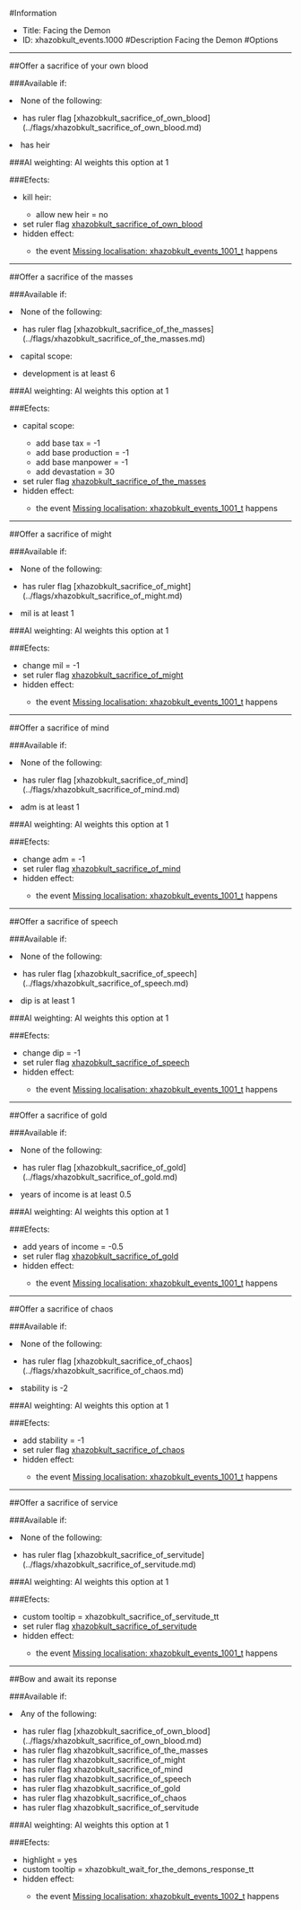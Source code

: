 #Information
 - Title: Facing the Demon
 - ID: xhazobkult_events.1000
#Description
Facing the Demon
#Options

___
##Offer a sacrifice of your own blood

###Available if:
<li>None of the following:</li><ul><li>has ruler flag [xhazobkult_sacrifice_of_own_blood](../flags/xhazobkult_sacrifice_of_own_blood.md)</li></ul><li>has heir</li>

###AI weighting:
AI weights this option at 1


###Efects:<ul><li>kill heir:</li><ul><li>allow new heir = no</li></ul><li>set ruler flag [xhazobkult_sacrifice_of_own_blood](../flags/xhazobkult_sacrifice_of_own_blood.md)</li><li>hidden effect:</li><ul><li>the event [Missing localisation: xhazobkult_events_1001_t](../events/missing_localisation_xhazobkult_events_1001_t.md) happens</li></ul></ul>

___
##Offer a sacrifice of the masses

###Available if:
<li>None of the following:</li><ul><li>has ruler flag [xhazobkult_sacrifice_of_the_masses](../flags/xhazobkult_sacrifice_of_the_masses.md)</li></ul><li>capital scope:</li><ul><li>development is at least 6</li></ul>

###AI weighting:
AI weights this option at 1


###Efects:<ul><li>capital scope:</li><ul><li>add base tax = -1</li><li>add base production = -1</li><li>add base manpower = -1</li><li>add devastation = 30</li></ul><li>set ruler flag [xhazobkult_sacrifice_of_the_masses](../flags/xhazobkult_sacrifice_of_the_masses.md)</li><li>hidden effect:</li><ul><li>the event [Missing localisation: xhazobkult_events_1001_t](../events/missing_localisation_xhazobkult_events_1001_t.md) happens</li></ul></ul>

___
##Offer a sacrifice of might

###Available if:
<li>None of the following:</li><ul><li>has ruler flag [xhazobkult_sacrifice_of_might](../flags/xhazobkult_sacrifice_of_might.md)</li></ul><li>mil is at least 1</li>

###AI weighting:
AI weights this option at 1


###Efects:<ul><li>change mil = -1</li><li>set ruler flag [xhazobkult_sacrifice_of_might](../flags/xhazobkult_sacrifice_of_might.md)</li><li>hidden effect:</li><ul><li>the event [Missing localisation: xhazobkult_events_1001_t](../events/missing_localisation_xhazobkult_events_1001_t.md) happens</li></ul></ul>

___
##Offer a sacrifice of mind

###Available if:
<li>None of the following:</li><ul><li>has ruler flag [xhazobkult_sacrifice_of_mind](../flags/xhazobkult_sacrifice_of_mind.md)</li></ul><li>adm is at least 1</li>

###AI weighting:
AI weights this option at 1


###Efects:<ul><li>change adm = -1</li><li>set ruler flag [xhazobkult_sacrifice_of_mind](../flags/xhazobkult_sacrifice_of_mind.md)</li><li>hidden effect:</li><ul><li>the event [Missing localisation: xhazobkult_events_1001_t](../events/missing_localisation_xhazobkult_events_1001_t.md) happens</li></ul></ul>

___
##Offer a sacrifice of speech

###Available if:
<li>None of the following:</li><ul><li>has ruler flag [xhazobkult_sacrifice_of_speech](../flags/xhazobkult_sacrifice_of_speech.md)</li></ul><li>dip is at least 1</li>

###AI weighting:
AI weights this option at 1


###Efects:<ul><li>change dip = -1</li><li>set ruler flag [xhazobkult_sacrifice_of_speech](../flags/xhazobkult_sacrifice_of_speech.md)</li><li>hidden effect:</li><ul><li>the event [Missing localisation: xhazobkult_events_1001_t](../events/missing_localisation_xhazobkult_events_1001_t.md) happens</li></ul></ul>

___
##Offer a sacrifice of gold

###Available if:
<li>None of the following:</li><ul><li>has ruler flag [xhazobkult_sacrifice_of_gold](../flags/xhazobkult_sacrifice_of_gold.md)</li></ul><li>years of income is at least 0.5</li>

###AI weighting:
AI weights this option at 1


###Efects:<ul><li>add years of income = -0.5</li><li>set ruler flag [xhazobkult_sacrifice_of_gold](../flags/xhazobkult_sacrifice_of_gold.md)</li><li>hidden effect:</li><ul><li>the event [Missing localisation: xhazobkult_events_1001_t](../events/missing_localisation_xhazobkult_events_1001_t.md) happens</li></ul></ul>

___
##Offer a sacrifice of chaos

###Available if:
<li>None of the following:</li><ul><li>has ruler flag [xhazobkult_sacrifice_of_chaos](../flags/xhazobkult_sacrifice_of_chaos.md)</li></ul><li>stability is -2</li>

###AI weighting:
AI weights this option at 1


###Efects:<ul><li>add stability = -1</li><li>set ruler flag [xhazobkult_sacrifice_of_chaos](../flags/xhazobkult_sacrifice_of_chaos.md)</li><li>hidden effect:</li><ul><li>the event [Missing localisation: xhazobkult_events_1001_t](../events/missing_localisation_xhazobkult_events_1001_t.md) happens</li></ul></ul>

___
##Offer a sacrifice of service

###Available if:
<li>None of the following:</li><ul><li>has ruler flag [xhazobkult_sacrifice_of_servitude](../flags/xhazobkult_sacrifice_of_servitude.md)</li></ul>

###AI weighting:
AI weights this option at 1


###Efects:<ul><li>custom tooltip = xhazobkult_sacrifice_of_servitude_tt</li><li>set ruler flag [xhazobkult_sacrifice_of_servitude](../flags/xhazobkult_sacrifice_of_servitude.md)</li><li>hidden effect:</li><ul><li>the event [Missing localisation: xhazobkult_events_1001_t](../events/missing_localisation_xhazobkult_events_1001_t.md) happens</li></ul></ul>

___
##Bow and await its reponse

###Available if:
<li>Any of the following:</li><ul><li>has ruler flag [xhazobkult_sacrifice_of_own_blood](../flags/xhazobkult_sacrifice_of_own_blood.md)</li><li>has ruler flag  xhazobkult_sacrifice_of_the_masses</li><li>has ruler flag   xhazobkult_sacrifice_of_might</li><li>has ruler flag    xhazobkult_sacrifice_of_mind</li><li>has ruler flag     xhazobkult_sacrifice_of_speech</li><li>has ruler flag      xhazobkult_sacrifice_of_gold</li><li>has ruler flag       xhazobkult_sacrifice_of_chaos</li><li>has ruler flag        xhazobkult_sacrifice_of_servitude</li></ul>

###AI weighting:
AI weights this option at 1


###Efects:<ul><li>highlight = yes</li><li>custom tooltip = xhazobkult_wait_for_the_demons_response_tt</li><li>hidden effect:</li><ul><li>the event [Missing localisation: xhazobkult_events_1002_t](../events/missing_localisation_xhazobkult_events_1002_t.md) happens</li></ul></ul>

